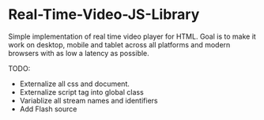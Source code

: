 Real-Time-Video-JS-Library
==========================

Simple implementation of real time video player for HTML. Goal is to make it work on desktop, mobile and tablet across all platforms and modern browsers with as low a latency as possible.

TODO:
- Externalize all css and document.
- Externalize script tag into global class
- Variablize all stream names and identifiers
- Add Flash source

